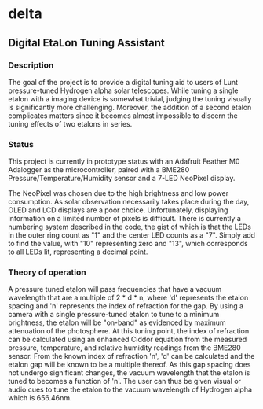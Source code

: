 # delta
## Digital EtaLon Tuning Assistant

### Description
The goal of the project is to provide a digital tuning aid to users of Lunt pressure-tuned Hydrogen alpha solar telescopes.  While tuning a single etalon with a imaging device is somewhat trivial, judging the tuning visually is significantly more challenging.  Moreover, the addition of a second etalon complicates matters since it becomes almost impossible to discern the tuning effects of two etalons in series.

### Status
This project is currently in prototype status with an Adafruit Feather M0 Adalogger as the microcontroller, paired with a BME280 Pressure/Temperature/Humidity sensor and a 7-LED NeoPixel display.  

The NeoPixel was chosen due to the high brightness and low power consumption.  As solar observation necessarily takes place during the day, OLED and LCD displays are a poor choice.  Unfortunately, displaying information on a limited number of pixels is difficult.  There is currently a numbering system described in the code, the gist of which is that the LEDs in the outer ring count as "1" and the center LED counts as a "7".  Simply add to find the value, with "10" representing zero and "13", which corresponds to all LEDs lit, representing a decimal point.

### Theory of operation
A pressure tuned etalon will pass frequencies that have a vacuum wavelength that are a multiple of 2 * d * n, where 'd' represents the etalon spacing and 'n' represents the index of refraction for the gap.  By using a camera with a single pressure-tuned etalon to tune to a minimum brightness, the etalon will be "on-band" as evidenced by maximum attenuation of the photosphere.  At this tuning point, the index of refraction can be calculated using an enhanced Ciddor equation from the measured pressure, temperature, and relative humidity readings from the BME280 sensor.  From the known index of refraction 'n', 'd' can be calculated and the etalon gap will be known to be a multiple thereof.  As this gap spacing does not undergo significant changes, the vacuum wavelength that the etalon is tuned to becomes a function of 'n'.  The user can thus be given visual or audio cues to tune the etalon to the vacuum wavelength of Hydrogen alpha which is 656.46nm.



